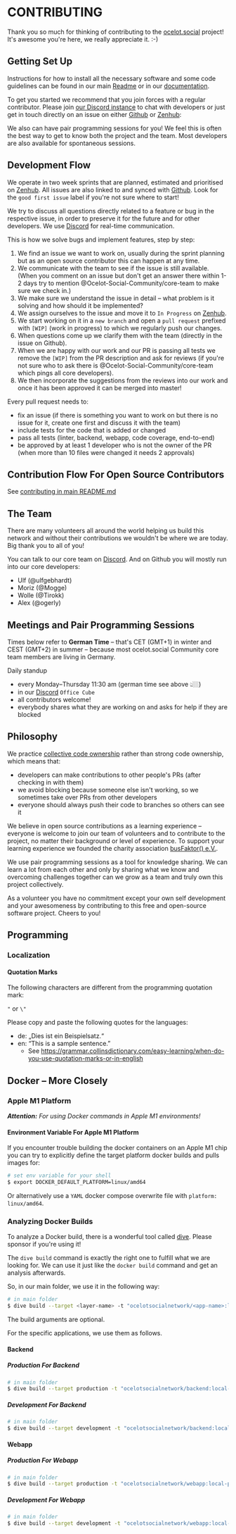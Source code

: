 # CONTRIBUTING

Thank you so much for thinking of contributing to the [ocelot.social](https://ocelot.social) project! It's awesome you're here, we really appreciate it. :-\)

## Getting Set Up

Instructions for how to install all the necessary software and some code guidelines can be found in our main [Readme](./README.md) or in our [documentation](./SUMMARY.md).

To get you started we recommend that you join forces with a regular contributor. Please join [our Discord instance](https://discord.gg/AJSX9DCSUA) to chat with developers or just get in touch directly on an issue on either [Github](https://github.com/Ocelot-Social-Community/Ocelot-Social/issues) or [Zenhub](https://app.zenhub.com/workspaces/ocelotsocial-5fb21ff922cb410015dd6535/board?filterLogic=any&repos=301151089):

We also can have pair programming sessions for you! We feel this is often the best way to get to know both the project and the team. Most developers are also available for spontaneous sessions.

## Development Flow

We operate in two week sprints that are planned, estimated and prioritised on [Zenhub](https://app.zenhub.com/workspaces/ocelotsocial-5fb21ff922cb410015dd6535/board?filterLogic=any&repos=301151089). All issues are also linked to and synced with [Github](https://github.com/Ocelot-Social-Community/Ocelot-Social/issues). Look for the `good first issue` label if you're not sure where to start!

We try to discuss all questions directly related to a feature or bug in the respective issue, in order to preserve it for the future and for other developers. We use [Discord](https://discord.gg/AJSX9DCSUA) for real-time communication.

This is how we solve bugs and implement features, step by step:

1. We find an issue we want to work on, usually during the sprint planning but as an open source contributor this can happen at any time.
2. We communicate with the team to see if the issue is still available. (When you comment on an issue but don't get an answer there within 1-2 days try to mention @Ocelot-Social-Community/core-team to make sure we check in.)
3. We make sure we understand the issue in detail – what problem is it solving and how should it be implemented?
4. We assign ourselves to the issue and move it to `In Progress` on [Zenhub](https://app.zenhub.com/workspaces/ocelotsocial-5fb21ff922cb410015dd6535/board?filterLogic=any&repos=301151089).
5. We start working on it in a `new branch` and open a `pull request` prefixed with `[WIP]` (work in progress) to which we regularly push our changes.
6. When questions come up we clarify them with the team (directly in the issue on Github).
7. When we are happy with our work and our PR is passing all tests we remove the `[WIP]` from the PR description and ask for reviews (if you're not sure who to ask there is @Ocelot-Social-Community/core-team which pings all core developers).
8. We then incorporate the suggestions from the reviews into our work and once it has been approved it can be merged into master!

Every pull request needs to:

* fix an issue (if there is something you want to work on but there is no issue for it, create one first and discuss it with the team)
* include tests for the code that is added or changed
* pass all tests (linter, backend, webapp, code coverage, end-to-end)
* be approved by at least 1 developer who is not the owner of the PR (when more than 10 files were changed it needs 2 approvals)

## Contribution Flow For Open Source Contributors

See [contributing in main README.md](./README.md#contributing)

## The Team

There are many volunteers all around the world helping us build this network and without their contributions we wouldn't be where we are today. Big thank you to all of you!

You can talk to our core team on [Discord](https://discord.gg/AJSX9DCSUA). And on Github you will mostly run into our core developers:

* Ulf (@ulfgebhardt)
* Moriz (@Mogge)
* Wolle (@Tirokk)
* Alex (@ogerly)

<!-- * Robert (@roschaefer)
* Matt (@mattwr18)
* Alina (@alina-beck)
* Martin (@datenbrei), our head of IT
* and sometimes Dennis (@DennisHack), the founder of Human Connection -->

## Meetings and Pair Programming Sessions

Times below refer to **German Time** – that's CET (GMT+1) in winter and CEST (GMT+2) in summer – because most ocelot.social Community core team members are living in Germany.

Daily standup

* every Monday–Thursday 11:30 am (german time see above 👆🏼)
* in our [Discord](https://discord.gg/AJSX9DCSUA) `Office Cube`
* all contributors welcome!
* everybody shares what they are working on and asks for help if they are blocked

<!--
Regular pair programming sessions

* every Monday, Wednesday and Thursday 15:00
* the link will be posted in the [Discord chat](https://discord.gg/AJSX9DCSUA) and on the [Agile Ventures website](https://www.agileventures.org/events?utf8=%E2%9C%93&project_id=220&commit=Filter+by+Project)
* all contributors welcome!
* we team up and work on an issue together (often using Visual Studio live sharing sessions)

Open-Source Community Meeting

* bi-weekly on Mondays 13:00 (when there is no sprint retrospective)
* the link will be posted in the [Discord chat](https://discord.gg/AJSX9DCSUA) and on the [Agile Ventures website](https://www.agileventures.org/events?utf8=%E2%9C%93&project_id=220&commit=Filter+by+Project)
* all contributors welcome!

Meet the team

* every Monday 21:00 (at the moment only in German)
* details here https://human-connection.org/veranstaltungen/
* via this [zoom link](https://zoom.us/j/936943532)
* all contributors and users of the network welcome!
* users of the network chat with the Human Connection team and discuss current questions and issues

Sprint planning

* bi-weekly on Tuesday 13:00
* via this [zoom link](https://zoom.us/j/7743582385)
* all contributors welcome (recommended for those who want to work on an issue in this sprint)
* we select and prioritise the issues we will work on in the following two weeks

Sprint retrospective

* bi-weekly on Monday 13:00
* via this [zoom link](https://zoom.us/j/7743582385)
* all contributors welcome (most interesting for those who participated in the sprint)
* we review the past sprint and talk about what went well and what we could improve
-->

## Philosophy

We practice [collective code ownership](http://www.extremeprogramming.org/rules/collective.html) rather than strong code ownership, which means that:

* developers can make contributions to other people's PRs (after checking in with them)
* we avoid blocking because someone else isn't working, so we sometimes take over PRs from other developers
* everyone should always push their code to branches so others can see it

We believe in open source contributions as a learning experience – everyone is welcome to join our team of volunteers and to contribute to the project, no matter their background or level of experience. To support your learning experience we founded the charity association [busFaktor() e.V.](https://www.busfaktor.org/en).

We use pair programming sessions as a tool for knowledge sharing. We can learn a lot from each other and only by sharing what we know and overcoming challenges together can we grow as a team and truly own this project collectively.

As a volunteer you have no commitment except your own self development and your awesomeness by contributing to this free and open-source software project. Cheers to you!

<!--
## Open-Source Bounties

There are so many good reasons to contribute to ocelot.social

* You learn state-of-the-art technologies
* You build your portfolio
* You contribute to a good cause

Now there is one more good reason: You can receive a small fincancial
compensation for your contribution! :tada:

### How it works

Before you can benefit from the Open-Source bounty program you **must get one
pull request approved and merged for free**. You can choose something really
quick and easy. What's important is starting a working relationship with the
team, learning the workflow, and understanding this contribution guide. You can
filter issues by 'good first issue', to get an idea where to start. Please join
our our [Discord community chat](https://discord.gg/AJSX9DCSUA), too.

You can filter Github issues with label [bounty](https://github.com/Ocelot-Social-Community/Ocelot-Social/issues?q=is%3Aopen+is%3Aissue+label%3Abounty). These issues should have a second label `€<amount>`
which indicate their respective financial compensation in Euros.

You can bill us after your pull request got approved and merged into `master`.
Payment methods are up to you: Bank transfer or PayPal is fine for us. Just send
us your invoice as .pdf file attached to an E-Mail once you are done.

Our Open-Source bounty program is a work-in-progress. Based on our future
experience we will make changes and improvements. So keep an eye on this
contribution guide.
-->

## Programming

### Localization

#### Quotation Marks

The following characters are different from the programming quotation mark:

`"` or `\"`

Please copy and paste the following quotes for the languages:

* de: „Dies ist ein Beispielsatz.“
* en: “This is a sample sentence.”
  * See <https://grammar.collinsdictionary.com/easy-learning/when-do-you-use-quotation-marks-or-in-english>

## Docker – More Closely

### Apple M1 Platform

***Attention:** For using Docker commands in Apple M1 environments!*

#### Environment Variable For Apple M1 Platform

If you encounter trouble building the docker containers on an Apple M1 chip you can try to explicitly define the target platform docker builds and pulls images for:

```bash
# set env variable for your shell
$ export DOCKER_DEFAULT_PLATFORM=linux/amd64
```

Or alternatively use a `YAML` docker compose overwrite file with `platform: linux/amd64`.

### Analyzing Docker Builds

To analyze a Docker build, there is a wonderful tool called [dive](https://github.com/wagoodman/dive). Please sponsor if you're using it!

The `dive build` command is exactly the right one to fulfill what we are looking for.
We can use it just like the `docker build` command and get an analysis afterwards.

So, in our main folder, we use it in the following way:

```bash
# in main folder
$ dive build --target <layer-name> -t "ocelotsocialnetwork/<app-name>:local-<layer-name>" --build-arg BBUILD_DATE="<build-date>" --build-arg BBUILD_VERSION="<build-version>" --build-arg BBUILD_COMMIT="<build-commit>" <app-folder-name-or-dot>/
```

The build arguments are optional.

For the specific applications, we use them as follows.

#### Backend

##### Production For Backend

```bash
# in main folder
$ dive build --target production -t "ocelotsocialnetwork/backend:local-production" backend/
```

##### Development For Backend

```bash
# in main folder
$ dive build --target development -t "ocelotsocialnetwork/backend:local-development" backend/
```

#### Webapp

##### Production For Webapp

```bash
# in main folder
$ dive build --target production -t "ocelotsocialnetwork/webapp:local-production" webapp/
```

##### Development For Webapp

```bash
# in main folder
$ dive build --target development -t "ocelotsocialnetwork/webapp:local-development" webapp/
```
